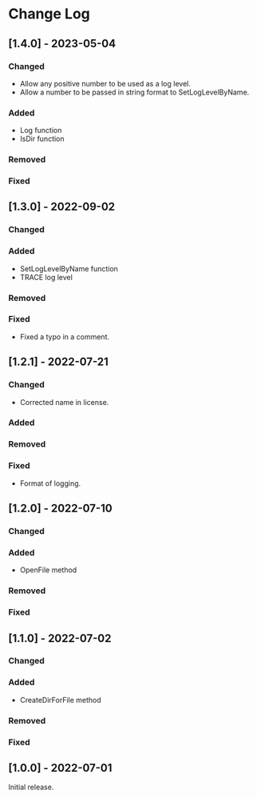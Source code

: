 # Change Log

## [1.4.0] - 2023-05-04

### Changed
- Allow any positive number to be used as a log level.
- Allow a number to be passed in string format to SetLogLevelByName.

### Added
- Log function
- IsDir function

### Removed

### Fixed

## [1.3.0] - 2022-09-02

### Changed

### Added
- SetLogLevelByName function
- TRACE log level

### Removed

### Fixed
- Fixed a typo in a comment.

## [1.2.1] - 2022-07-21

### Changed
- Corrected name in license.

### Added

### Removed

### Fixed
- Format of logging.

## [1.2.0] - 2022-07-10

### Changed

### Added
- OpenFile method

### Removed

### Fixed

## [1.1.0] - 2022-07-02

### Changed

### Added
- CreateDirForFile method

### Removed

### Fixed

## [1.0.0] - 2022-07-01

Initial release.
